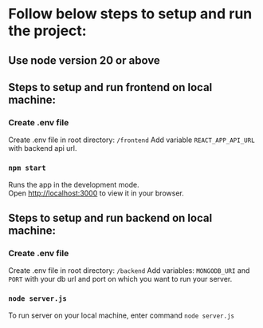 # Follow below steps to setup and run the project:

## Use node version 20 or above

## Steps to setup and run frontend on local machine:

### Create .env file

Create .env file in root directory: `/frontend`
Add variable `REACT_APP_API_URL` with backend api url.

### `npm start`

Runs the app in the development mode.\
Open [http://localhost:3000](http://localhost:3000) to view it in your browser.

## Steps to setup and run backend on local machine:

### Create .env file

Create .env file in root directory: `/backend`
Add variables: `MONGODB_URI` and `PORT` with your db url and port on which you want to run your server.

### `node server.js`

To run server on your local machine, enter command `node server.js`
